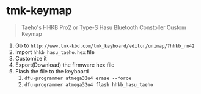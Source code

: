 # tmk-keymap
> Taeho's HHKB Pro2 or Type-S Hasu Bluetooth Constoller Custom Keymap

1. Go to `http://www.tmk-kbd.com/tmk_keyboard/editor/unimap/?hhkb_rn42`
1. Import `hhkb_hasu_taeho.hex` file
1. Customize it
1. Export(Download) the firmware hex file
1. Flash the file to the keyboard
    1. `dfu-programmer atmega32u4 erase --force`
    1. `dfu-programmer atmega32u4 flash hhkb_hasu_taeho`
